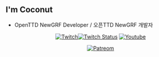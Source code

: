 ## I'm Coconut
* OpenTTD NewGRF Developer / 오픈TTD NewGRF 개발자

<div align=center>
 
[![Twitch](https://img.shields.io/badge/Twitch-9146FF?style=flat-square&logo=twitch&logoColor=ffffff)![Twitch Status](https://img.shields.io/twitch/status/coconutcoconutkr?style=flat-square&label=)](https://www.twitch.tv/coconutcoconutkr)
 [![Youtube](https://img.shields.io/badge/Youtube-ff0000?style=flat-square&logo=youtube)](https://youtube.com/@coconutcoconutkr)
 
 

[![Patreom](https://img.shields.io/badge/Patreon-GRF%20%EA%B0%9C%EB%B0%9C%EC%9D%84%20%EC%9C%84%ED%95%B4%20%EC%BB%A4%ED%94%BC%20%ED%95%9C%EC%9E%94%20%ED%9B%84%EC%9B%90%ED%95%98%EA%B8%B0-red?style=for-the-badge&logo=patreon)](https://www.patreon.com/CoconutKR)
 
</div>

